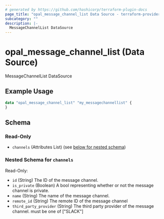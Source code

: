 ```yaml
---
# generated by https://github.com/hashicorp/terraform-plugin-docs
page_title: "opal_message_channel_list Data Source - terraform-provider-opal"
subcategory: ""
description: |-
  MessageChannelList DataSource
---
```


# opal_message_channel_list (Data Source)

MessageChannelList DataSource

## Example Usage

```terraform
data "opal_message_channel_list" "my_messagechannellist" {
}
```

<!-- schema generated by tfplugindocs -->
## Schema

### Read-Only

- `channels` (Attributes List) (see [below for nested schema](#nestedatt--channels))

<a id="nestedatt--channels"></a>
### Nested Schema for `channels`

Read-Only:

- `id` (String) The ID of the message channel.
- `is_private` (Boolean) A bool representing whether or not the message channel is private.
- `name` (String) The name of the message channel.
- `remote_id` (String) The remote ID of the message channel
- `third_party_provider` (String) The third party provider of the message channel. must be one of ["SLACK"]
